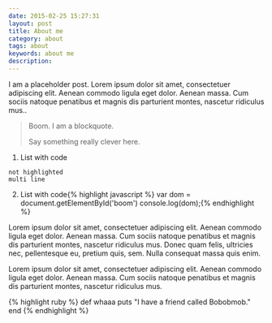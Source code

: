 ```yaml
---
date: 2015-02-25 15:27:31
layout: post
title: About me
category: about
tags: about
keywords: about me
description:
---
```


I am a placeholder post. Lorem ipsum dolor sit amet, consectetuer adipiscing elit. Aenean commodo ligula eget dolor. Aenean massa. Cum sociis natoque penatibus et magnis dis parturient montes, nascetur ridiculus mus..

> Boom. I am a blockquote.
>
> Say something really clever here.

1. List with code

  ```
  not highlighted
  multi line
  ```
2. List with code{% highlight javascript %}
var dom = document.getElementById('boom')
console.log(dom);{% endhighlight %}

Lorem ipsum dolor sit amet, consectetuer adipiscing elit. Aenean commodo ligula eget dolor. Aenean massa. Cum sociis natoque penatibus et magnis dis parturient montes, nascetur ridiculus mus. Donec quam felis, ultricies nec, pellentesque eu, pretium quis, sem. Nulla consequat massa quis enim.

Lorem ipsum dolor sit amet, consectetuer adipiscing elit. Aenean commodo ligula eget dolor. Aenean massa. Cum sociis natoque penatibus et magnis dis parturient montes, nascetur ridiculus mus.

{% highlight ruby %}
def whaaa
  puts "I have a friend called Bobobmob."
end
{% endhighlight %}